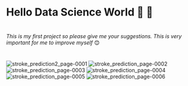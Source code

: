 # Hello Data Science World :tada: :confetti_ball:
#
*This is my first project so please give me your suggestions. This is very important for me to improve myself* :blush:
#
![stroke_prediction2_page-0001](https://user-images.githubusercontent.com/79712981/187969382-e00c439b-211c-4a54-bea5-48329b5a9b1a.jpg)
![stroke_prediction_page-0002](https://user-images.githubusercontent.com/79712981/187964001-77ba9867-4e77-4ade-91be-a5f5dc73c8c7.jpg)
![stroke_prediction_page-0003](https://user-images.githubusercontent.com/79712981/187964017-7f9a1619-a7dd-4ccf-a44d-51e1d0618038.jpg)
![stroke_prediction_page-0004](https://user-images.githubusercontent.com/79712981/187964029-9faba720-cbb1-4615-b662-6c5f57cd3d0b.jpg)
![stroke_prediction_page-0005](https://user-images.githubusercontent.com/79712981/187964038-e19e58d4-6d2b-4597-bfa9-3572740564e3.jpg)
![stroke_prediction_page-0006](https://user-images.githubusercontent.com/79712981/187964056-7ecc8294-41c7-482f-a356-e28906770e09.jpg)
